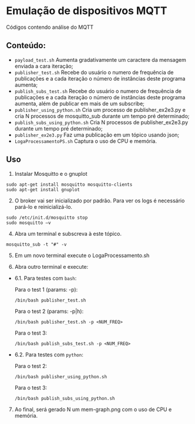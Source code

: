 # Emulação de dispositivos MQTT

Códigos contendo análise do MQTT

## Conteúdo:

- `payload_test.sh` Aumenta gradativamente um caractere da mensagem enviada a cara iteração;
- `publisher_test.sh` Recebe do usuário o numero de frequência de publicações e a cada iteração o número de instâncias deste programa aumenta;
- `publish_subs_test.sh` Recebe do usuário o numero de frequência de publicações e a cada iteração o número de instâncias deste programa aumenta, além de publicar em mais de um subscribe;
- `publisher_using_python.sh` Cria um processo de publisher_ex2e3.py e cria N processos de mosquitto_sub durante um tempo pré determinado;
- `publish_subs_using_python.sh` Cria N processos de publisher_ex2e3.py durante um tempo pré determinado;
- `publisher_ex2e3.py` Faz uma publicação em um tópico usando json;
- `LogaProcessamentoPS.sh` Captura o uso de CPU e memória.


## Uso

1. Instalar  Mosquitto e o gnuplot
```
sudo apt-get install mosquitto mosquitto-clients
sudo apt-get install gnuplot
```

2. O broker vai ser inicializado por padrão.  Para ver os logs é necessário
pará-lo e reinicializá-lo.

```
sudo /etc/init.d/mosquitto stop
sudo mosquitto –v
```

4. Abra um terminal e subscreva à este tópico.

```
mosquitto_sub -t "#" -v
```

5. Em um novo terminal execute o LogaProcessamento.sh

6. Abra outro terminal e execute:

- 6.1. Para testes com `bash`:

    Para o test 1 (params: -p):
    ```
    /bin/bash publisher_test.sh
    ```

    Para o test 2 (params: -p|h):
    ```
    /bin/bash publisher_test.sh -p <NUM_FREQ>
    ```

    Para o test 3:
    ```
    /bin/bash publish_subs_test.sh -p <NUM_FREQ>
    ```

- 6.2. Para testes com `python`:

    Para o test 2:
    ```
    /bin/bash publisher_using_python.sh
    ```

    Para o test 3:
    ```
    /bin/bash publish_subs_using_python.sh
    ```

7. Ao final, será gerado N um mem-graph.png com o uso de CPU e memória.
